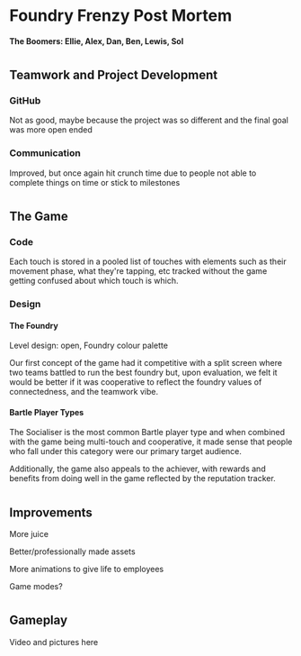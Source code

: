 # Foundry Frenzy Post Mortem

#### The Boomers: Ellie, Alex, Dan, Ben, Lewis, Sol

#
## Teamwork and Project Development

### GitHub

Not as good, maybe because the project was so different and the final goal was more open ended

### Communication

Improved, but once again hit crunch time due to people not able to complete things on time or stick to milestones

#
## The Game

### Code

Each touch is stored in a pooled list of touches with elements such as their movement phase, what they're tapping, etc tracked without the game getting confused about which touch is which.

### Design

#### The Foundry

Level design: open, Foundry colour palette

Our first concept of the game had it competitive with a split screen where two teams battled to run the best foundry but, upon evaluation, we felt it would be better if it was cooperative to reflect the foundry values of connectedness, and the teamwork vibe.

#### Bartle Player Types

The Socialiser is the most common Bartle player type and when combined with the game being multi-touch and cooperative, it made sense that people who fall under this category were our primary target audience.

Additionally, the game also appeals to the achiever, with rewards and benefits from doing well in the game reflected by the reputation tracker.

#
## Improvements

More juice

Better/professionally made assets

More animations to give life to employees

Game modes?

#
## Gameplay

Video and pictures here
